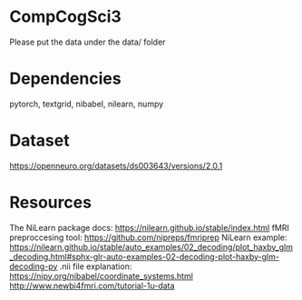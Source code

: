 # CompCogSci3
Please put the data under the data/ folder

# Dependencies
pytorch, textgrid, nibabel, nilearn, numpy

# Dataset 
https://openneuro.org/datasets/ds003643/versions/2.0.1 

# Resources
The NiLearn package docs:
https://nilearn.github.io/stable/index.html
fMRI preproccesing tool:
https://github.com/nipreps/fmriprep
NiLearn example:
https://nilearn.github.io/stable/auto_examples/02_decoding/plot_haxby_glm_decoding.html#sphx-glr-auto-examples-02-decoding-plot-haxby-glm-decoding-py
.nii file explanation:
https://nipy.org/nibabel/coordinate_systems.html 
http://www.newbi4fmri.com/tutorial-1u-data 